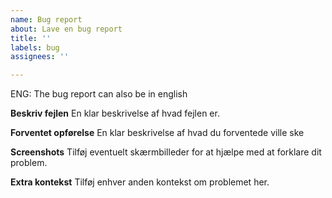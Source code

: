 ```yaml
---
name: Bug report
about: Lave en bug report
title: ''
labels: bug
assignees: ''

---
```


ENG: The bug report can also be in english 

**Beskriv fejlen**
En klar beskrivelse af hvad fejlen er.

**Forventet opførelse**
En klar beskrivelse af hvad du forventede ville ske

**Screenshots**
Tilføj eventuelt skærmbilleder for at hjælpe med at forklare dit problem.

**Extra kontekst**
Tilføj enhver anden kontekst om problemet her.
